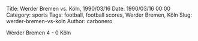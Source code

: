 Title: Werder Bremen vs. Köln, 1990/03/16
Date: 1990/03/16 00:00
Category: sports
Tags: football, football scores, Werder Bremen, Köln
Slug: werder-bremen-vs-koln
Author: carbonero


Werder Bremen 4 - 0 Köln
